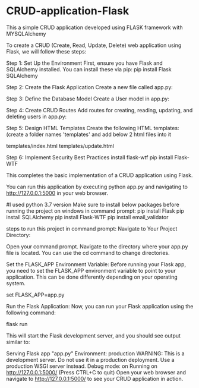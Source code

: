 # CRUD-application-Flask

This a simple CRUD application developed using FLASK framework with MYSQLAlchemy

To create a CRUD (Create, Read, Update, Delete) web application using Flask, we will follow these steps:

Step 1: Set Up the Environment First, ensure you have Flask and SQLAlchemy installed. You can install these via pip: pip install Flask SQLAlchemy

Step 2: Create the Flask Application Create a new file called app.py:

Step 3: Define the Database Model Create a User model in app.py:

Step 4: Create CRUD Routes Add routes for creating, reading, updating, and deleting users in app.py:

Step 5: Design HTML Templates Create the following HTML templates:(create a folder names 'templates' and add below 2 html files into it

templates/index.html templates/update.html

Step 6: Implement Security Best Practices install flask-wtf pip install Flask-WTF

This completes the basic implementation of a CRUD application using Flask.

You can run this application by executing python app.py and navigating to  http://127.0.0.1:5000 in your web browser.

#I used python 3.7 version Make sure to install below packages before running the project on windows in command prompt: pip install Flask pip install SQLAlchemy pip install Flask-WTF pip install email_validator

steps to run this project in command prompt: Navigate to Your Project Directory:

Open your command prompt. Navigate to the directory where your app.py file is located. You can use the cd command to change directories.

Set the FLASK_APP Environment Variable: Before running your Flask app, you need to set the FLASK_APP environment variable to point to your application. This can be done differently depending on your operating system.

set FLASK_APP=app.py

Run the Flask Application: Now, you can run your Flask application using the following command:

flask run

This will start the Flask development server, and you should see output similar to:

Serving Flask app "app.py"
Environment: production WARNING: This is a development server. Do not use it in a production deployment. Use a production WSGI server instead.
Debug mode: on
Running on http://127.0.0.1:5000/ (Press CTRL+C to quit)
Open your web browser and navigate to  http://127.0.0.1:5000/ to see your CRUD application in action.
